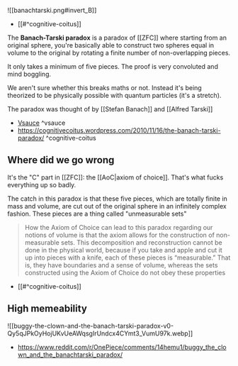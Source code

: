 ![[banachtarski.png#invert_B]]
- [[#^cognitive-coitus]]

The **Banach-Tarski paradox** is a paradox of [[ZFC]] where starting from an original sphere, you're basically able to construct two spheres equal in volume to the original by rotating a finite number of non-overlapping pieces.

It only takes a minimum of five pieces. The proof is very convoluted and mind boggling.

We aren't sure whether this breaks maths or not. Instead it's being theorized to be physically possible with quantum particles (it's a stretch).

The paradox was thought of by [[Stefan Banach]] and [[Alfred Tarski]]

- [Vsauce](https://www.youtube.com/watch?v=s86-Z-CbaHA) ^vsauce
- https://cognitivecoitus.wordpress.com/2010/11/16/the-banach-tarski-paradox/ ^cognitive-coitus

## Where did we go wrong

It's the "C" part in [[ZFC]]: the [[AoC|axiom of choice]]. That's what fucks everything up so badly.

The catch in this paradox is that these five pieces, which are totally finite in mass and volume, are cut out of the original sphere in an infinitely complex fashion.
These pieces are a thing called "unmeasurable sets"

>How the Axiom of Choice can lead to this paradox regarding our notions of volume is that the axiom allows for the construction of non-measurable sets. This decomposition and reconstruction cannot be done in the physical world, because if you take and apple and cut it up into pieces with a knife, each of these pieces is “measurable.” That is, they have boundaries and a sense of volume, whereas the sets constructed using the Axiom of Choice do not obey these properties
- [[#^cognitive-coitus]]

## High memeability

![[buggy-the-clown-and-the-banach-tarski-paradox-v0-Qy5qJPkOyHojUKvUeAWqsgIrUndcx4CYmt3_VumU97k.webp]]
- https://www.reddit.com/r/OnePiece/comments/14hemu1/buggy_the_clown_and_the_banachtarski_paradox/